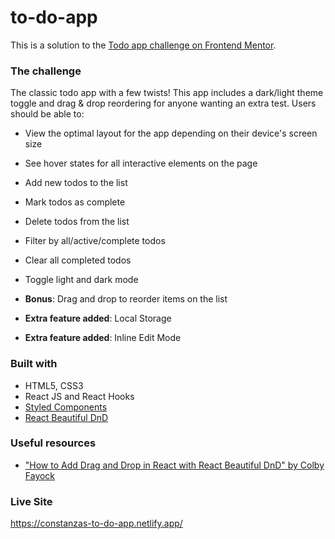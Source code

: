 # to-do-app
This is a solution to the [Todo app challenge on Frontend Mentor](https://www.frontendmentor.io/challenges/todo-app-Su1_KokOW).  

### The challenge
The classic todo app with a few twists! This app includes a dark/light theme toggle and drag & drop reordering for anyone wanting an extra test.
Users should be able to:

- View the optimal layout for the app depending on their device's screen size
- See hover states for all interactive elements on the page
- Add new todos to the list
- Mark todos as complete
- Delete todos from the list
- Filter by all/active/complete todos
- Clear all completed todos
- Toggle light and dark mode
- **Bonus**: Drag and drop to reorder items on the list

- **Extra feature added**: Local Storage
- **Extra feature added**: Inline Edit Mode

### Built with
- HTML5, CSS3
- React JS and React Hooks
- [Styled Components](https://styled-components.com/)
- [React Beautiful DnD](https://github.com/atlassian/react-beautiful-dnd)

### Useful resources
- ["How to Add Drag and Drop in React with React Beautiful DnD" by Colby Fayock](https://www.freecodecamp.org/news/how-to-add-drag-and-drop-in-react-with-react-beautiful-dnd/)

### Live Site
https://constanzas-to-do-app.netlify.app/
